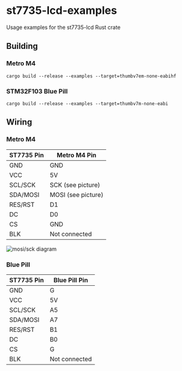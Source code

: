 # st7735-lcd-examples
Usage examples for the st7735-lcd Rust crate

## Building 

### Metro M4
`cargo build --release --examples --target=thumbv7em-none-eabihf`

### STM32F103 Blue Pill
`cargo build --release --examples --target=thumbv7m-none-eabi`

## Wiring

### Metro M4
| ST7735 Pin | Metro M4 Pin       |
|------------|--------------------|
| GND        | GND                |
| VCC        | 5V                 |
| SCL/SCK    | SCK (see picture)  |
| SDA/MOSI   | MOSI (see picture) |
| RES/RST    | D1                 |
| DC         | D0                 |
| CS         | GND                |
| BLK        | Not connected      |
![mosi/sck diagram](https://cdn-learn.adafruit.com/assets/assets/000/069/241/medium640/adafruit_products_Grand_Central_SPI_Header_Pinout.jpg?1547248943)

### Blue Pill
| ST7735 Pin | Blue Pill Pin |
|------------|---------------|
| GND        | G             |
| VCC        | 5V            |
| SCL/SCK    | A5            |
| SDA/MOSI   | A7            |
| RES/RST    | B1            |
| DC         | B0            |
| CS         | G             |
| BLK        | Not connected |
